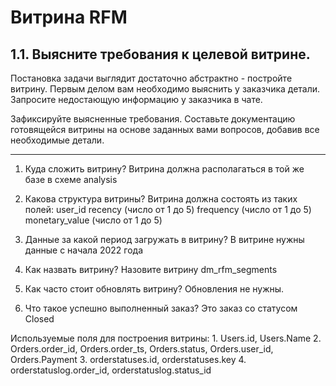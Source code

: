 # Витрина RFM

## 1.1. Выясните требования к целевой витрине.

Постановка задачи выглядит достаточно абстрактно - постройте витрину. Первым делом вам необходимо выяснить у заказчика детали. Запросите недостающую информацию у заказчика в чате.

Зафиксируйте выясненные требования. Составьте документацию готовящейся витрины на основе заданных вами вопросов, добавив все необходимые детали.

-----------

1. Куда сложить витрину? 
    Витрина должна располагаться в той же базе в схеме analysis

2. Какова структура витрины?
    Витрина должна состоять из таких полей:
    user_id
    recency (число от 1 до 5)
    frequency (число от 1 до 5)
    monetary_value (число от 1 до 5)
 
3. Данные за какой период загружать в витрину?
    В витрине нужны данные с начала 2022 года

4. Как назвать витрину?
    Назовите витрину dm_rfm_segments

5. Как часто стоит обновлять витрину?
    Обновления не нужны.

6. Что такое успешно выполненный заказ?
    Это заказ со статусом Closed

Используемые поля для построения витрины:
    1. Users.id, Users.Name 
    2. Orders.order_id, Orders.order_ts, Orders.status, Orders.user_id, Orders.Payment
    3. orderstatuses.id, orderstatuses.key
    4. orderstatuslog.order_id, orderstatuslog.status_id
